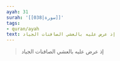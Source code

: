 ```yaml
---
ayah: 31
surah: '[[038|سورة]]'
tags:
- quran/ayah
text: إذ عرض عليه بالعشي الصافنات الجياد
---
```

> إذ عرض عليه بالعشي الصافنات الجياد
